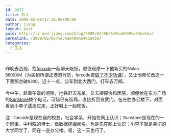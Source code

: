 ```yaml
---
id: 9977
title: 妙人
date: 2009-02-06T17:38:00+00:00
author: jiang
layout: post
guid: http://li-and-jiang.com/blog/2009/02/06/%e5%a6%99%e4%ba%ba/
permalink: /2009/02/06/%e5%a6%99%e4%ba%ba/
categories:
  - 生活
---
```

<div>
  <font face="Arial"></font> 
</div>

<div>
  <font face="Arial">昨晚去西苑，找<a href="qixianglu.cn">forcode</a>一起聊天吃饭，顺便观摩一下他新买的Nokia<br /> 5800XM（为买到所谓正港港行货，forcode君<a href="http://qixianglu.cn/20090205010755.html">做了不少功课</a>），又让他帮忙改造一下我那台破6300。近十一点，公车到北大西门，打车去万柳。</font>
</div>

<div>
   
</div>

<div>
  <font face="Arial">今中午，趁着午饭的间隙，地铁赶去东单，又去探探协和医院，顺便给在东方广场的<a href="http://idmer.blog.sohu.com/">Sunstone</a>拨个电话，可惜已有饭局，直接折回宣武门。在庄胜办公楼下，对面看到小李子逶迤过来，正好喊上一起吃饭。</font>
</div>

<div>
   
</div>

<div>
  <font face="Arial">注：forcode是现在我的校友，社会学系，开始在网上认识；Sunstone是现在的一个同事，中科院的博士，做数据挖掘闻名，也是先在网上认识；小李子就是亲切的大学同学了，同在一座办公楼。噫，这一天也巧了。</font>
</div>